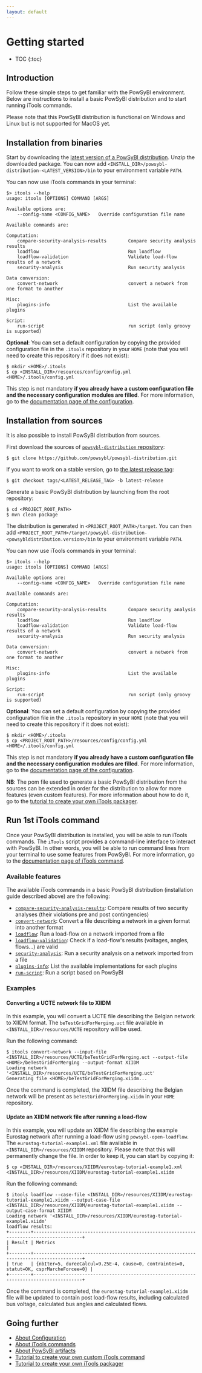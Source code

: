 ```yaml
---
layout: default
---
```


# Getting started

* TOC
{:toc}

## Introduction

Follow these simple steps to get familiar with the PowSyBl environment. Below are instructions to install a 
basic PowSyBl distribution and to start running iTools commands.

Please note that this PowSyBl distribution is functional on Windows and Linux but
is not supported for MacOS yet.

## Installation from binaries

Start by downloading the [latest version of a PowSyBl distribution](../../download/index.md).
Unzip the downloaded package. You can now add `<INSTALL_DIR>/powsybl-distribution-<LATEST_VERSION>/bin` to your environment variable `PATH`.

You can now use iTools commands in your terminal:

```
$> itools --help
usage: itools [OPTIONS] COMMAND [ARGS]

Available options are:
    --config-name <CONFIG_NAME>   Override configuration file name

Available commands are:

Computation:
    compare-security-analysis-results        Compare security analysis results
    loadflow                                 Run loadflow
    loadflow-validation                      Validate load-flow results of a network
    security-analysis                        Run security analysis

Data conversion:
    convert-network                          convert a network from one format to another

Misc:
    plugins-info                             List the available plugins

Script:
    run-script                               run script (only groovy is supported)

```
**Optional**: You can set a default configuration by copying the provided configuration file in the `.itools` repository
in your `HOME` (note that you will need to create this repository if it does not exist):
```
$ mkdir <HOME>/.itools
$ cp <INSTALL_DIR>/resources/config/config.yml <HOME>/.itools/config.yml
```
This step is not mandatory **if you already have a custom configuration file and the necessary configuration modules are filled**.
For more information, go to the [documentation page of the configuration](configuration/index.md).

## Installation from sources

It is also possible to install PowSyBl distribution from sources.

First download the sources of [`powsybl-distribution` repository](https://github.com/powsybl/powsybl-distribution):
```
$ git clone https://github.com/powsybl/powsybl-distribution.git
```
If you want to work on a stable version, go to [the latest release tag](https://github.com/powsybl/powsybl-distribution/releases/latest):
```
$ git checkout tags/<LATEST_RELEASE_TAG> -b latest-release
```

Generate a basic PowSyBl distribution by launching from the root repository:
```
$ cd <PROJECT_ROOT_PATH>
$ mvn clean package
```

The distribution is generated in `<PROJECT_ROOT_PATH>/target`. You can then add `<PROJECT_ROOT_PATH>/target/powsybl-distribution-<powsybldistribution.version>/bin`
to your environment variable `PATH`.

You can now use iTools commands in your terminal:

```
$> itools --help
usage: itools [OPTIONS] COMMAND [ARGS]

Available options are:
    --config-name <CONFIG_NAME>   Override configuration file name

Available commands are:

Computation:
    compare-security-analysis-results        Compare security analysis results
    loadflow                                 Run loadflow
    loadflow-validation                      Validate load-flow results of a network
    security-analysis                        Run security analysis

Data conversion:
    convert-network                          convert a network from one format to another

Misc:
    plugins-info                             List the available plugins

Script:
    run-script                               run script (only groovy is supported)

```
**Optional**: You can set a default configuration by copying the provided configuration file in the `.itools` repository
in your `HOME` (note that you will need to create this repository if it does not exist):
```
$ mkdir <HOME>/.itools
$ cp <PROJECT_ROOT_PATH>/resources/config/config.yml <HOME>/.itools/config.yml
```
This step is not mandatory **if you already have a custom configuration file and the necessary configuration modules are filled**.
For more information, go to the [documentation page of the configuration](configuration/index.md).

**NB**: The pom file used to generate a basic PowSyBl distribution from the sources can be extended in order for the distribution to
allow for more features (even custom features). For more information about how to do it,
go to the [tutorial to create your own iTools packager](../developer/tutorials/itools-packager.md).

## Run 1st iTools command

Once your PowSyBl distribution is installed, you will be able to run iTools commands. The `iTools` script provides a command-line interface to interact with PowSyBl.
In other words, you will be able to run command lines from your terminal to use some features from PowSyBl. For more information,
go to the [documentation page of iTools command](itools/index.md).

### Available features

The available iTools commands in a basic PowSyBl distribution (installation guide described above) are the following:


- [`compare-security-analysis-results`](itools/compare-security-analysis-results.md): Compare results of two security analyses (their violations pre and post contingencies)
- [`convert-network`](itools/convert-network.md): Convert a file describing a network in a given format into another format
- [`loadflow`](itools/loadflow.md): Run a load-flow on a network imported from a file
- [`loadflow-validation`](itools/loadflow-validation.md): Check if a load-flow's results (voltages, angles, flows...) are valid
- [`security-analysis`](itools/security-analysis.md): Run a security analysis on a network imported from a file
- [`plugins-info`](): List the available implementations for each plugins
- [`run-script`](itools/run-script.md): Run a script based on PowSyBl

### Examples

#### Converting a UCTE network file to XIIDM

In this example, you will convert a UCTE file describing the Belgian network to XIIDM format.
The `beTestGridForMerging.uct` file available in `<INSTALL_DIR>/resources/UCTE` repository will be used.

Run the following command:
```
$ itools convert-network --input-file <INSTALL_DIR>/resources/UCTE/beTestGridForMerging.uct --output-file <HOME>/beTestGridForMerging --output-format XIIDM
Loading network '<INSTALL_DIR>/resources/UCTE/beTestGridForMerging.uct'
Generating file <HOME>/beTestGridForMerging.xiidm...
```

Once the command is completed, the XIIDM file describing the Belgian network will be present as `beTestGridForMerging.xiidm` in your `HOME` repository.

#### Update an XIIDM network file after running a load-flow

In this example, you will update an XIIDM file describing the example Eurostag network after running a load-flow using `powsybl-open-loadflow`.
The `eurostag-tutorial-example1.xml` file available in `<INSTALL_DIR>/resources/XIIDM` repository. Please note that this will permanently
change the file. In order to keep it, you can start by copying it:
```
$ cp <INSTALL_DIR>/resources/XIIDM/eurostag-tutorial-example1.xml <INSTALL_DIR>/resources/XIIDM/eurostag-tutorial-example1.xiidm
```

Run the following command:
```
$ itools loadflow --case-file <INSTALL_DIR>/resources/XIIDM/eurostag-tutorial-example1.xiidm --output-case-file <INSTALL_DIR>/resources/XIIDM/eurostag-tutorial-example1.xiidm --output-case-format XIIDM
Loading network '<INSTALL_DIR>/resources/XIIDM/eurostag-tutorial-example1.xiidm'
loadflow results:
+--------+----------------------------------------------------------------------------------------+
| Result | Metrics                                                                                |
+--------+----------------------------------------------------------------------------------------+
| true   | {nbIter=5, dureeCalcul=9.25E-4, cause=0, contraintes=0, statut=OK, csprMarcheForcee=0} |
+--------+----------------------------------------------------------------------------------------+
```

Once the command is completed, the `eurostag-tutorial-example1.xiidm` file will be updated to contain post load-flow results, including calculated bus voltage, calculated bus angles and calculated flows.

## Going further
- [About Configuration](configuration/index.md)
- [About iTools commands](itools/index.md)
- [About PowSyBl artifacts](../developer/artifacts.md)
- [Tutorial to create your own custom iTools command](../developer/tutorials/itools-command.md)
- [Tutorial to create your own iTools packager](../developer/tutorials/itools-packager.md)
